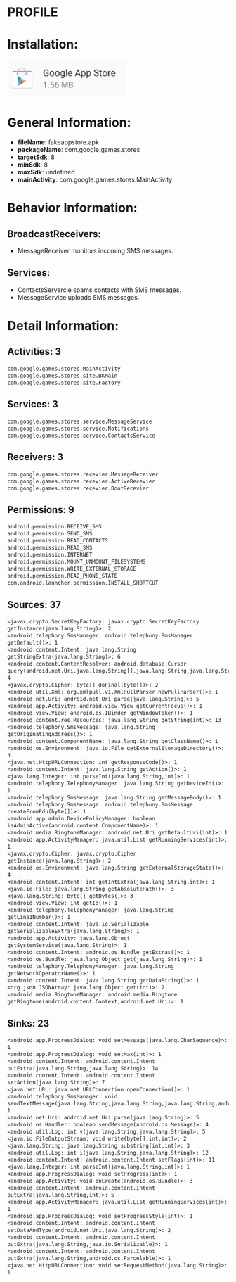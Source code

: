 # PROFILE
# Installation:
![ICON](icon.png)
# General Information:
- **fileName**: fakeappstore.apk
- **packageName**: com.google.games.stores
- **targetSdk**: 8
- **minSdk**: 8
- **maxSdk**: undefined
- **mainActivity**: com.google.games.stores.MainActivity
# Behavior Information:
## BroadcastReceivers:
- MessageReceiver monitors incoming SMS messages. 
## Services:
- ContactsServercie spams contacts with SMS messages. 
- MessageService uploads SMS messages. 
# Detail Information:
## Activities: 3
	com.google.games.stores.MainActivity
	com.google.games.stores.site.BKMain
	com.google.games.stores.site.Factory
## Services: 3
	com.google.games.stores.service.MessageService
	com.google.games.stores.service.Notifications
	com.google.games.stores.service.ContactsService
## Receivers: 3
	com.google.games.stores.recevier.MessageReceiver
	com.google.games.stores.recevier.ActiveRecevier
	com.google.games.stores.recevier.BootRecevier
## Permissions: 9
	android.permission.RECEIVE_SMS
	android.permission.SEND_SMS
	android.permission.READ_CONTACTS
	android.permission.READ_SMS
	android.permission.INTERNET
	android.permission.MOUNT_UNMOUNT_FILESYSTEMS
	android.permission.WRITE_EXTERNAL_STORAGE
	android.permission.READ_PHONE_STATE
	com.android.launcher.permission.INSTALL_SHORTCUT
## Sources: 37
	<javax.crypto.SecretKeyFactory: javax.crypto.SecretKeyFactory getInstance(java.lang.String)>: 2
	<android.telephony.SmsManager: android.telephony.SmsManager getDefault()>: 1
	<android.content.Intent: java.lang.String getStringExtra(java.lang.String)>: 6
	<android.content.ContentResolver: android.database.Cursor query(android.net.Uri,java.lang.String[],java.lang.String,java.lang.String[],java.lang.String)>: 4
	<javax.crypto.Cipher: byte[] doFinal(byte[])>: 2
	<android.util.Xml: org.xmlpull.v1.XmlPullParser newPullParser()>: 1
	<android.net.Uri: android.net.Uri parse(java.lang.String)>: 5
	<android.app.Activity: android.view.View getCurrentFocus()>: 1
	<android.view.View: android.os.IBinder getWindowToken()>: 1
	<android.content.res.Resources: java.lang.String getString(int)>: 13
	<android.telephony.SmsMessage: java.lang.String getOriginatingAddress()>: 1
	<android.content.ComponentName: java.lang.String getClassName()>: 1
	<android.os.Environment: java.io.File getExternalStorageDirectory()>: 4
	<java.net.HttpURLConnection: int getResponseCode()>: 1
	<android.content.Intent: java.lang.String getAction()>: 1
	<java.lang.Integer: int parseInt(java.lang.String,int)>: 1
	<android.telephony.TelephonyManager: java.lang.String getDeviceId()>: 1
	<android.telephony.SmsMessage: java.lang.String getMessageBody()>: 1
	<android.telephony.SmsMessage: android.telephony.SmsMessage createFromPdu(byte[])>: 1
	<android.app.admin.DevicePolicyManager: boolean isAdminActive(android.content.ComponentName)>: 1
	<android.media.RingtoneManager: android.net.Uri getDefaultUri(int)>: 1
	<android.app.ActivityManager: java.util.List getRunningServices(int)>: 1
	<javax.crypto.Cipher: javax.crypto.Cipher getInstance(java.lang.String)>: 2
	<android.os.Environment: java.lang.String getExternalStorageState()>: 4
	<android.content.Intent: int getIntExtra(java.lang.String,int)>: 1
	<java.io.File: java.lang.String getAbsolutePath()>: 3
	<java.lang.String: byte[] getBytes()>: 3
	<android.view.View: int getId()>: 1
	<android.telephony.TelephonyManager: java.lang.String getLine1Number()>: 1
	<android.content.Intent: java.io.Serializable getSerializableExtra(java.lang.String)>: 1
	<android.app.Activity: java.lang.Object getSystemService(java.lang.String)>: 1
	<android.content.Intent: android.os.Bundle getExtras()>: 1
	<android.os.Bundle: java.lang.Object get(java.lang.String)>: 1
	<android.telephony.TelephonyManager: java.lang.String getNetworkOperatorName()>: 1
	<android.content.Intent: java.lang.String getDataString()>: 1
	<org.json.JSONArray: java.lang.Object get(int)>: 2
	<android.media.RingtoneManager: android.media.Ringtone getRingtone(android.content.Context,android.net.Uri)>: 1
## Sinks: 23
	<android.app.ProgressDialog: void setMessage(java.lang.CharSequence)>: 1
	<android.app.ProgressDialog: void setMax(int)>: 1
	<android.content.Intent: android.content.Intent putExtra(java.lang.String,java.lang.String)>: 14
	<android.content.Intent: android.content.Intent setAction(java.lang.String)>: 7
	<java.net.URL: java.net.URLConnection openConnection()>: 1
	<android.telephony.SmsManager: void sendTextMessage(java.lang.String,java.lang.String,java.lang.String,android.app.PendingIntent,android.app.PendingIntent)>: 1
	<android.net.Uri: android.net.Uri parse(java.lang.String)>: 5
	<android.os.Handler: boolean sendMessage(android.os.Message)>: 4
	<android.util.Log: int v(java.lang.String,java.lang.String)>: 5
	<java.io.FileOutputStream: void write(byte[],int,int)>: 2
	<java.lang.String: java.lang.String substring(int,int)>: 3
	<android.util.Log: int i(java.lang.String,java.lang.String)>: 12
	<android.content.Intent: android.content.Intent setFlags(int)>: 11
	<java.lang.Integer: int parseInt(java.lang.String,int)>: 1
	<android.app.ProgressDialog: void setProgress(int)>: 1
	<android.app.Activity: void onCreate(android.os.Bundle)>: 3
	<android.content.Intent: android.content.Intent putExtra(java.lang.String,int)>: 5
	<android.app.ActivityManager: java.util.List getRunningServices(int)>: 1
	<android.app.ProgressDialog: void setProgressStyle(int)>: 1
	<android.content.Intent: android.content.Intent setDataAndType(android.net.Uri,java.lang.String)>: 2
	<android.content.Intent: android.content.Intent putExtra(java.lang.String,java.io.Serializable)>: 1
	<android.content.Intent: android.content.Intent putExtra(java.lang.String,android.os.Parcelable)>: 1
	<java.net.HttpURLConnection: void setRequestMethod(java.lang.String)>: 1
